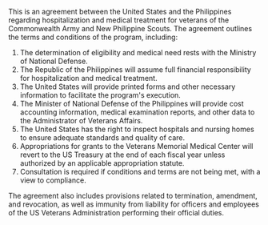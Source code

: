 This is an agreement between the United States and the Philippines regarding hospitalization and medical treatment for veterans of the Commonwealth Army and New Philippine Scouts. The agreement outlines the terms and conditions of the program, including:

1. The determination of eligibility and medical need rests with the Ministry of National Defense.
2. The Republic of the Philippines will assume full financial responsibility for hospitalization and medical treatment.
3. The United States will provide printed forms and other necessary information to facilitate the program's execution.
4. The Minister of National Defense of the Philippines will provide cost accounting information, medical examination reports, and other data to the Administrator of Veterans Affairs.
5. The United States has the right to inspect hospitals and nursing homes to ensure adequate standards and quality of care.
6. Appropriations for grants to the Veterans Memorial Medical Center will revert to the US Treasury at the end of each fiscal year unless authorized by an applicable appropriation statute.
7. Consultation is required if conditions and terms are not being met, with a view to compliance.

The agreement also includes provisions related to termination, amendment, and revocation, as well as immunity from liability for officers and employees of the US Veterans Administration performing their official duties.